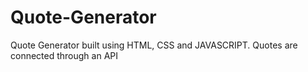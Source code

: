 # Quote-Generator
 Quote Generator built using HTML, CSS and JAVASCRIPT. Quotes are connected through an API

